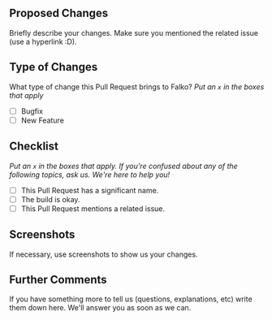## Proposed Changes

Briefly describe your changes. Make sure you mentioned the related issue (use a hyperlink :D).

## Type of Changes

What type of change this Pull Request brings to Falko?
_Put an `x` in the boxes that apply_

- [ ] Bugfix
- [ ] New Feature

## Checklist

_Put an `x` in the boxes that apply. If you're confused about any of the following topics, ask us. We're here to help you!_

- [ ] This Pull Request has a significant name.
- [ ] The build is okay.
- [ ] This Pull Request mentions a related issue.

## Screenshots
If necessary, use screenshots to show us your changes.

## Further Comments
If you have something more to tell us (questions, explanations, etc) write them down here. We'll answer you as soon as we can.
